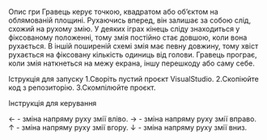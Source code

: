 Опис гри
Гравець керує точкою, квадратом або об’єктом на облямованій площині. Рухаючись вперед, він залишає за собою слід, схожий на рухому змію. У деяких іграх кінець сліду знаходиться у фіксованому положенні, тому змія постійно стає довшою, коли вона рухається. В іншій поширеній схемі змія має певну довжину, тому хвіст рухається на фіксовану кількість одиниць від голови. Гравець програє, коли змія наткнеться на межу екрана, іншу перешкоду або саму себе.

Іструкція для запуску
1.Своріть пустий проєкт VisualStudio.
2.Скопіюйте код з репозиторію.
3.Скомпілюйте проєкт.

Інструкція для керування

← - зміна напряму руху змії вліво.
→ - зміна напряму руху змії вправо.
↑ - зміна напряму руху змії вгору.
↓ - зміна напряму руху змії вниз.
